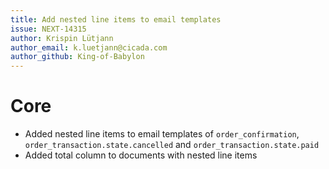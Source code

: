 ```yaml
---
title: Add nested line items to email templates
issue: NEXT-14315
author: Krispin Lütjann
author_email: k.luetjann@cicada.com 
author_github: King-of-Babylon
---
```

# Core
* Added nested line items to email templates of `order_confirmation`, `order_transaction.state.cancelled` and `order_transaction.state.paid`
* Added total column to documents with nested line items 
